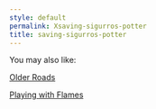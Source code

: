 ```yaml
---
style: default
permalink: Xsaving-sigurros-potter
title: saving-sigurros-potter
---
```

You may also like:

[Older Roads](http://scp-wiki.net/older-roads)

[Playing with Flames](http://scp-wiki.net/playing-with-flames)
